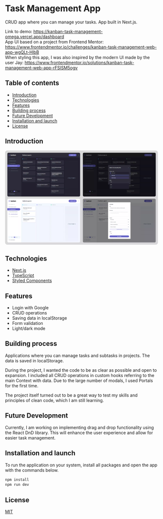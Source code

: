 # Task Management App

CRUD app where you can manage your tasks. App built in Next.js.

Link to demo: https://kanban-task-management-omega.vercel.app/dashboard \
App UI based on a project from Frontend Mentor: https://www.frontendmentor.io/challenges/kanban-task-management-web-app-wgQLt-HlbB \
When styling this app, I was also inspired by the modern UI made by the user Jay: https://www.frontendmentor.io/solutions/kanban-task-management-web-app-rFSlSM5ogv

## Table of contents

- [Introduction](#introduction)
- [Technologies](#technologies)
- [Features](#features)
- [Building process](#building-process)
- [Future Development](#future-development)
- [Installation and launch](#installation-and-launch)
- [License](#license)

## Introduction

![overview of current project](public/project-overview.webp)

## Technologies

- [Next.js](https://nextjs.org/ "Next.js Page")
- [TypeScript](https://www.typescriptlang.org/ "Typescript Page")
- [Styled Components](https://styled-components.com/ "Styled Components Page")

## Features

- Login with Google
- CRUD operations
- Saving data in localStorage
- Form validation
- Light/dark mode

## Building process

Applications where you can manage tasks and subtasks in projects. The data is saved in localStorage.

During the project, I wanted the code to be as clear as possible and open to expansion. I included all CRUD operations in custom hooks referring to the main Context with data. Due to the large number of modals, I used Portals for the first time.

The project itself turned out to be a great way to test my skills and principles of clean code, which I am still learning.

## Future Development

Currently, I am working on implementing drag and drop functionality using the React DnD library. This will enhance the user experience and allow for easier task management.

## Installation and launch

To run the application on your system, install all packages and open the app with the commands below.

```bash
npm install
npm run dev
```

## License

[MIT](https://choosealicense.com/licenses/mit/)
